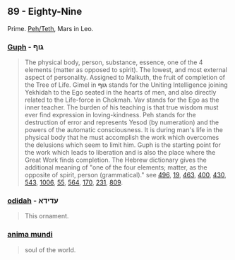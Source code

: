 ## 89 - Eighty-Nine
Prime. [Peh/Teth](/keys/PT), Mars in Leo.

### [Guph](/keys/GVP) - גוף
> The physical body, person, substance, essence, one of the 4 elements (matter as opposed to spirit). The lowest, and most external aspect of personality. Assigned to Malkuth, the fruit of completion of the Tree of Life. Gimel in **גוף** stands for the Uniting Intelligence joining Yekhidah to the Ego seated in the hearts of men, and also directly related to the Life-force in Chokmah. Vav stands for the Ego as the inner teacher. The burden of his teaching is that true wisdom must ever find expression in loving-kindness. Peh stands for the destruction of error and represents Yesod (by numeration) and the powers of the automatic consciousness. It is during man's life in the physical body that he must accomplish the work which overcomes the delusions which seem to limit him. Guph is the starting point for the work which leads to liberation and is also the place where the Great Work finds completion. The Hebrew dictionary gives the additional meaning of "one of the four elements; matter, as the opposite of spirit, person (grammatical)." see [496](496), [19](19), [463](463), [400](400), [430](430), [543](543), [1006](1006), [55](55), [564](564), [170](170), [231](231), [809](809).

### [odidah](/keys/ODIDA) - עדידא
> This ornament.

### [anima mundi](/latin?word=anima+mundi)
> soul of the world.
